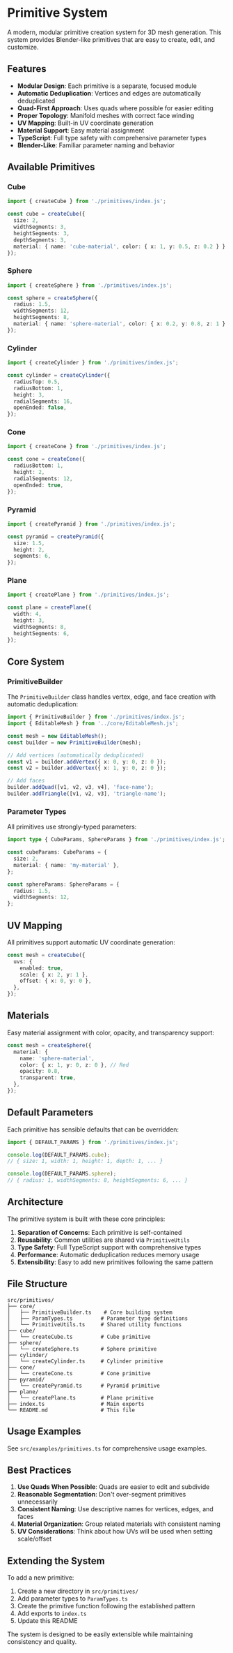 # Primitive System

A modern, modular primitive creation system for 3D mesh generation. This system provides Blender-like primitives that are easy to create, edit, and customize.

## Features

- **Modular Design**: Each primitive is a separate, focused module
- **Automatic Deduplication**: Vertices and edges are automatically deduplicated
- **Quad-First Approach**: Uses quads where possible for easier editing
- **Proper Topology**: Manifold meshes with correct face winding
- **UV Mapping**: Built-in UV coordinate generation
- **Material Support**: Easy material assignment
- **TypeScript**: Full type safety with comprehensive parameter types
- **Blender-Like**: Familiar parameter naming and behavior

## Available Primitives

### Cube

```typescript
import { createCube } from './primitives/index.js';

const cube = createCube({
  size: 2,
  widthSegments: 3,
  heightSegments: 3,
  depthSegments: 3,
  material: { name: 'cube-material', color: { x: 1, y: 0.5, z: 0.2 } },
});
```

### Sphere

```typescript
import { createSphere } from './primitives/index.js';

const sphere = createSphere({
  radius: 1.5,
  widthSegments: 12,
  heightSegments: 8,
  material: { name: 'sphere-material', color: { x: 0.2, y: 0.8, z: 1 } },
});
```

### Cylinder

```typescript
import { createCylinder } from './primitives/index.js';

const cylinder = createCylinder({
  radiusTop: 0.5,
  radiusBottom: 1,
  height: 3,
  radialSegments: 16,
  openEnded: false,
});
```

### Cone

```typescript
import { createCone } from './primitives/index.js';

const cone = createCone({
  radiusBottom: 1,
  height: 2,
  radialSegments: 12,
  openEnded: true,
});
```

### Pyramid

```typescript
import { createPyramid } from './primitives/index.js';

const pyramid = createPyramid({
  size: 1.5,
  height: 2,
  segments: 6,
});
```

### Plane

```typescript
import { createPlane } from './primitives/index.js';

const plane = createPlane({
  width: 4,
  height: 3,
  widthSegments: 8,
  heightSegments: 6,
});
```

## Core System

### PrimitiveBuilder

The `PrimitiveBuilder` class handles vertex, edge, and face creation with automatic deduplication:

```typescript
import { PrimitiveBuilder } from './primitives/index.js';
import { EditableMesh } from '../core/EditableMesh.js';

const mesh = new EditableMesh();
const builder = new PrimitiveBuilder(mesh);

// Add vertices (automatically deduplicated)
const v1 = builder.addVertex({ x: 0, y: 0, z: 0 });
const v2 = builder.addVertex({ x: 1, y: 0, z: 0 });

// Add faces
builder.addQuad([v1, v2, v3, v4], 'face-name');
builder.addTriangle([v1, v2, v3], 'triangle-name');
```

### Parameter Types

All primitives use strongly-typed parameters:

```typescript
import type { CubeParams, SphereParams } from './primitives/index.js';

const cubeParams: CubeParams = {
  size: 2,
  material: { name: 'my-material' },
};

const sphereParams: SphereParams = {
  radius: 1.5,
  widthSegments: 12,
};
```

## UV Mapping

All primitives support automatic UV coordinate generation:

```typescript
const mesh = createCube({
  uvs: {
    enabled: true,
    scale: { x: 2, y: 1 },
    offset: { x: 0, y: 0 },
  },
});
```

## Materials

Easy material assignment with color, opacity, and transparency support:

```typescript
const mesh = createSphere({
  material: {
    name: 'sphere-material',
    color: { x: 1, y: 0, z: 0 }, // Red
    opacity: 0.8,
    transparent: true,
  },
});
```

## Default Parameters

Each primitive has sensible defaults that can be overridden:

```typescript
import { DEFAULT_PARAMS } from './primitives/index.js';

console.log(DEFAULT_PARAMS.cube);
// { size: 1, width: 1, height: 1, depth: 1, ... }

console.log(DEFAULT_PARAMS.sphere);
// { radius: 1, widthSegments: 8, heightSegments: 6, ... }
```

## Architecture

The primitive system is built with these core principles:

1. **Separation of Concerns**: Each primitive is self-contained
2. **Reusability**: Common utilities are shared via `PrimitiveUtils`
3. **Type Safety**: Full TypeScript support with comprehensive types
4. **Performance**: Automatic deduplication reduces memory usage
5. **Extensibility**: Easy to add new primitives following the same pattern

## File Structure

```
src/primitives/
├── core/
│   ├── PrimitiveBuilder.ts    # Core building system
│   ├── ParamTypes.ts         # Parameter type definitions
│   └── PrimitiveUtils.ts     # Shared utility functions
├── cube/
│   └── createCube.ts         # Cube primitive
├── sphere/
│   └── createSphere.ts       # Sphere primitive
├── cylinder/
│   └── createCylinder.ts     # Cylinder primitive
├── cone/
│   └── createCone.ts         # Cone primitive
├── pyramid/
│   └── createPyramid.ts      # Pyramid primitive
├── plane/
│   └── createPlane.ts        # Plane primitive
├── index.ts                  # Main exports
└── README.md                 # This file
```

## Usage Examples

See `src/examples/primitives.ts` for comprehensive usage examples.

## Best Practices

1. **Use Quads When Possible**: Quads are easier to edit and subdivide
2. **Reasonable Segmentation**: Don't over-segment primitives unnecessarily
3. **Consistent Naming**: Use descriptive names for vertices, edges, and faces
4. **Material Organization**: Group related materials with consistent naming
5. **UV Considerations**: Think about how UVs will be used when setting scale/offset

## Extending the System

To add a new primitive:

1. Create a new directory in `src/primitives/`
2. Add parameter types to `ParamTypes.ts`
3. Create the primitive function following the established pattern
4. Add exports to `index.ts`
5. Update this README

The system is designed to be easily extensible while maintaining consistency and quality.
